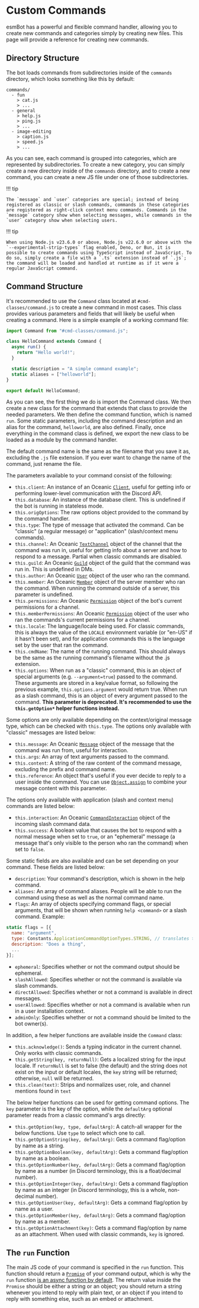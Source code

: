 # Custom Commands

esmBot has a powerful and flexible command handler, allowing you to create new commands and categories simply by creating new files. This page will provide a reference for creating new commands.

## Directory Structure

The bot loads commands from subdirectories inside of the `commands` directory, which looks something like this by default:

```
commands/
  - fun
    > cat.js
    > ...
  - general
    > help.js
    > ping.js
    > ...
  - image-editing
    > caption.js
    > speed.js
    > ...
```

As you can see, each command is grouped into categories, which are represented by subdirectories. To create a new category, you can simply create a new directory inside of the `commands` directory, and to create a new command, you can create a new JS file under one of those subdirectories.

!!! tip

    The `message` and `user` categories are special; instead of being registered as classic or slash commands, commands in these categories are registered as right-click context menu commands. Commands in the `message` category show when selecting messages, while commands in the `user` category show when selecting users.

!!! tip

    When using Node.js v23.6.0 or above, Node.js v22.6.0 or above with the `--experimental-strip-types` flag enabled, Deno, or Bun, it is possible to create commands using TypeScript instead of JavaScript. To do so, simply create a file with a `.ts` extension instead of `.js`; the command will be loaded and handled at runtime as if it were a regular JavaScript command.

## Command Structure

It's recommended to use the `Command` class located at `#cmd-classes/command.js` to create a new command in most cases. This class provides various parameters and fields that will likely be useful when creating a command. Here is a simple example of a working command file:

```js
import Command from "#cmd-classes/command.js";

class HelloCommand extends Command {
  async run() {
    return "Hello world!";
  }

  static description = "A simple command example";
  static aliases = ["helloworld"];
}

export default HelloCommand;
```

As you can see, the first thing we do is import the Command class. We then create a new class for the command that extends that class to provide the needed parameters. We then define the command function, which is named `run`. Some static parameters, including the command description and an alias for the command, `helloworld`, are also defined. Finally, once everything in the command class is defined, we export the new class to be loaded as a module by the command handler.

The default command name is the same as the filename that you save it as, excluding the `.js` file extension. If you ever want to change the name of the command, just rename the file.

The parameters available to your command consist of the following:

- `this.client`: An instance of an Oceanic [`Client`](https://docs.oceanic.ws/latest/classes/Client.Client.html), useful for getting info or performing lower-level communication with the Discord API.
- `this.database`: An instance of the database client. This is undefined if the bot is running in stateless mode.
- `this.origOptions`: The raw options object provided to the command by the command handler.
- `this.type`: The type of message that activated the command. Can be "classic" (a regular message) or "application" (slash/context menu commands).
- `this.channel`: An Oceanic [`TextChannel`](https://docs.oceanic.ws/latest/classes/TextChannel.TextChannel.html) object of the channel that the command was run in, useful for getting info about a server and how to respond to a message. Partial when classic commands are disabled.
- `this.guild`: An Oceanic [`Guild`](https://docs.oceanic.ws/latest/classes/Guild.Guild.html) object of the guild that the command was run in. This is undefined in DMs.
- `this.author`: An Oceanic [`User`](https://docs.oceanic.ws/latest/classes/User.User.html) object of the user who ran the command.
- `this.member`: An Oceanic [`Member`](https://docs.oceanic.ws/latest/classes/Member.Member.html) object of the server member who ran the command. When running the command outside of a server, this parameter is undefined.
- `this.permissions`: An Oceanic [`Permission`](https://docs.oceanic.ws/latest/classes/Permission.Permission.html) object of the bot's current permissions for a channel.
- `this.memberPermissions`: An Oceanic [`Permission`](https://docs.oceanic.ws/latest/classes/Permission.Permission.html) object of the user who ran the commands's current permissions for a channel.
- `this.locale`: The language/locale being used. For classic commands, this is always the value of the `LOCALE` environment variable (or "en-US" if it hasn't been set), and for application commands this is the language set by the user that ran the command.
- `this.cmdName`: The name of the running command. This should always be the same as the running command's filename without the .js extension.
- `this.options`: When run as a "classic" command, this is an object of special arguments (e.g. `--argument=true`) passed to the command. These arguments are stored in a key/value format, so following the previous example, `this.options.argument` would return true. When run as a slash command, this is an object of every argument passed to the command. **This parameter is deprecated. It's recommended to use the `this.getOption*` helper functions instead.**

Some options are only available depending on the context/original message type, which can be checked with `this.type`. The options only available with "classic" messages are listed below:

- `this.message`: An Oceanic [`Message`](https://docs.oceanic.ws/latest/classes/Message.Message.html) object of the message that the command was run from, useful for interaction.
- `this.args`: An array of text arguments passed to the command.
- `this.content`: A string of the raw content of the command message, excluding the prefix and command name.
- `this.reference`: An object that's useful if you ever decide to reply to a user inside the command. You can use [`Object.assign`](https://developer.mozilla.org/docs/Web/JavaScript/Reference/Global_Objects/Object/assign) to combine your message content with this parameter.

The options only available with application (slash and context menu) commands are listed below:

- `this.interaction`: An Oceanic [`CommandInteraction`](https://docs.oceanic.ws/latest/classes/CommandInteraction.CommandInteraction.html) object of the incoming slash command data.
- `this.success`: A boolean value that causes the bot to respond with a normal message when set to `true`, or an "ephemeral" message (a message that's only visible to the person who ran the command) when set to `false`.

Some static fields are also available and can be set depending on your command. These fields are listed below:

- `description`: Your command's description, which is shown in the help command.
- `aliases`: An array of command aliases. People will be able to run the command using these as well as the normal command name.
- `flags`: An array of objects specifying command flags, or special arguments, that will be shown when running `help <command>` or a slash command. Example:

```js
static flags = [{
  name: "argument",
  type: Constants.ApplicationCommandOptionTypes.STRING, // translates to 3, see https://discord.com/developers/docs/interactions/application-commands#application-command-object-application-command-option-type
  description: "Does a thing",
  ...
}];
```

- `ephemeral`: Specifies whether or not the command output should be ephemeral.
- `slashAllowed`: Specifies whether or not the command is available via slash commands.
- `directAllowed`: Specifies whether or not a command is available in direct messages.
- `userAllowed`: Specifies whether or not a command is available when run in a user installation context.
- `adminOnly`: Specifies whether or not a command should be limited to the bot owner(s).

In addition, a few helper functions are available inside the `Command` class:

- `this.acknowledge()`: Sends a typing indicator in the current channel. Only works with classic commands.
- `this.getString(key, returnNull)`: Gets a localized string for the input locale. If `returnNull` is set to false (the default) and the string does not exist on the input or default locales, the `key` string will be returned; otherwise, `null` will be returned.
- `this.clean(text)`: Strips and normalizes user, role, and channel mentions found in `text`

The below helper functions can be used for getting command options. The `key` parameter is the key of the option, while the `defaultArg` optional parameter reads from a classic command's args directly:

- `this.getOption(key, type, defaultArg)`: A catch-all wrapper for the below functions. Use `type` to select which one to call.
- `this.getOptionString(key, defaultArg)`: Gets a command flag/option by name as a string.
- `this.getOptionBoolean(key, defaultArg)`: Gets a command flag/option by name as a boolean.
- `this.getOptionNumber(key, defaultArg)`: Gets a command flag/option by name as a number (in Discord terminology, this is a float/decimal number).
- `this.getOptionInteger(key, defaultArg)`: Gets a command flag/option by name as an integer (in Discord terminology, this is a whole, non-decimal number).
- `this.getOptionUser(key, defaultArg)`: Gets a command flag/option by name as a user.
- `this.getOptionMember(key, defaultArg)`: Gets a command flag/option by name as a member.
- `this.getOptionAttachment(key)`: Gets a command flag/option by name as an attachment. When used with classic commands, `key` is ignored.

## The `run` Function

The main JS code of your command is specified in the `run` function. This function should return a [`Promise`](https://developer.mozilla.org/docs/Web/JavaScript/Reference/Global_Objects/Promise) of your command output, which is why the `run` function [is an async function by default](https://developer.mozilla.org/docs/Web/JavaScript/Reference/Statements/async_function). The return value inside the `Promise` should be either a string or an object; you should return a string whenever you intend to reply with plain text, or an object if you intend to reply with something else, such as an embed or attachment.
